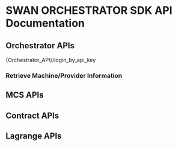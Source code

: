 # SWAN ORCHESTRATOR SDK API Documentation

## Orchestrator APIs

{Orchestrator_API}/login_by_api_key



### Retrieve Machine/Provider Information

## MCS APIs

## Contract APIs

## Lagrange APIs